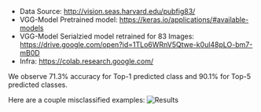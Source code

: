 * Data Source: http://vision.seas.harvard.edu/pubfig83/
* VGG-Model Pretrained model: https://keras.io/applications/#available-models
* VGG-Model Serialzied model retrained for 83 Images: https://drive.google.com/open?id=1TLo6WRnV5Qtwe-k0ul48pLO-bm7-mB0D
* Infra: https://colab.research.google.com/

We observe 71.3% accuracy for Top-1 predicted class and 90.1% for Top-5 predicted classes.

Here are a couple misclassified examples:
![Results](/images/Picture1.png)
